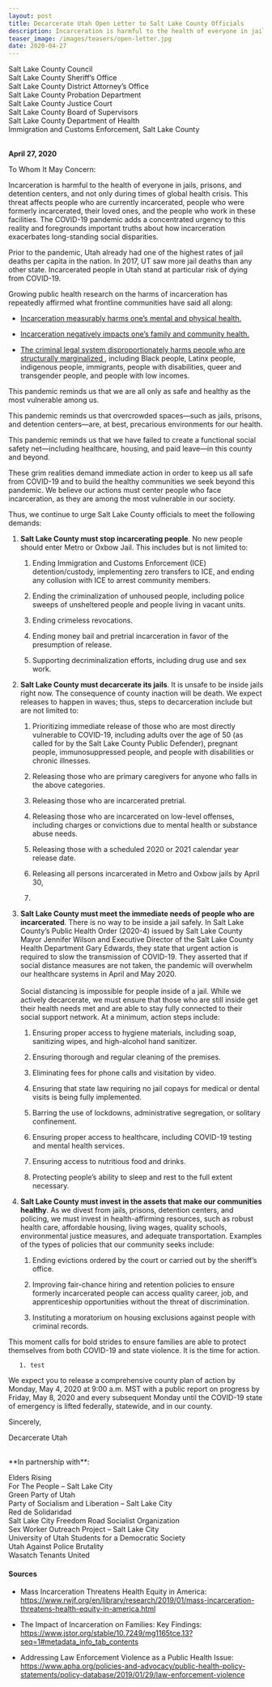 ```yaml
---
layout: post
title: Decarcerate Utah Open Letter to Salt Lake County Officials
description: Incarceration is harmful to the health of everyone in jails, prisons, and detention centers, and not only during times of global health crisis. Read our open letter we sent to Salt Lake County officials to free inmates being held at the Oxbow and Metro Jails while there were active cases of COVID-19.
teaser_image: /images/teasers/open-letter.jpg
date: 2020-04-27
---
```


Salt Lake County Council<br />
Salt Lake County Sheriff’s Office<br />
Salt Lake County District Attorney’s Office<br />
Salt Lake County Probation Department<br />
Salt Lake County Justice Court<br />
Salt Lake County Board of Supervisors<br />
Salt Lake County Department of Health<br />
Immigration and Customs Enforcement, Salt Lake County<br />
<br />

**April 27, 2020**

To Whom It May Concern:

Incarceration is harmful to the health of everyone in jails, prisons, and
detention centers, and not only during times of global health crisis. This
threat affects people who are currently incarcerated, people who were formerly
incarcerated, their loved ones, and the people who work in these facilities. The
COVID-19 pandemic adds a concentrated urgency to this reality and foregrounds
important truths about how incarceration exacerbates long-standing social
disparities.

Prior to the pandemic, Utah already had one of the highest rates of jail deaths
per capita in the nation. In 2017, UT saw more jail deaths than any other state.
Incarcerated people in Utah stand at particular risk of dying from COVID-19.

Growing public health research on the harms of incarceration has repeatedly
affirmed what frontline communities have said all along:

- [Incarceration measurably harms one’s mental and physical health.
](https://www.rwjf.org/en/library/research/2019/01/mass-incarceration-threatens-health-equity-in-america.html)

- [Incarceration negatively impacts one’s family and community health.
](https://www.jstor.org/stable/10.7249/mg1165tce.13?seq=1#metadata_info_tab_contents)

- [The criminal legal system disproportionately harms people who are structurally marginalized
](https://www.apha.org/policies-and-advocacy/public-health-policy-statements/policy-database/2019/01/29/law-enforcement-violence),
including Black people, Latinx people, indigenous people, immigrants, people
with disabilities, queer and transgender people, and people with low incomes.

This pandemic reminds us that we are all only as safe and healthy as the most
vulnerable among us.

This pandemic reminds us that overcrowded spaces—such as jails, prisons, and
detention centers—are, at best, precarious environments for our health.

This pandemic reminds us that we have failed to create a functional social
safety net—including healthcare, housing, and paid leave—in this county and
beyond.

These grim realities demand immediate action in order to keep us all safe from
COVID-19 and to build the healthy communities we seek beyond this pandemic. We
believe our actions must center people who face incarceration, as they are among
the most vulnerable in our society.

Thus, we continue to urge Salt Lake County officials to meet the following demands:

1. **Salt Lake County must stop incarcerating people**. No new people should enter
Metro or Oxbow Jail. This includes but is not limited to:

    1. Ending Immigration and Customs Enforcement (ICE) detention/custody,
    implementing zero transfers to ICE, and ending any collusion with ICE to
    arrest community members.

    2. Ending the criminalization of unhoused people, including police sweeps of
    unsheltered people and people living in vacant units.

    3. Ending crimeless revocations.

    4. Ending money bail and pretrial incarceration in favor of the presumption of
    release.

    5. Supporting decriminalization efforts, including drug use and sex work.

2. **Salt Lake County must decarcerate its jails**. It is unsafe to be inside
jails right now. The consequence of county inaction will be death. We expect
releases to happen in waves; thus, steps to decarceration include but are not
limited to:

    1. Prioritizing immediate release of those who are most directly vulnerable to
    COVID-19, including adults over the age of 50 (as called for by the Salt
    Lake County Public Defender), pregnant people, immunosuppressed people, and
    people with disabilities or chronic illnesses.

    2. Releasing those who are primary caregivers for anyone who falls in the
    above categories.

    3. Releasing those who are incarcerated pretrial.

    4. Releasing those who are incarcerated on low-level offenses, including
    charges or convictions due to mental health or substance abuse needs.

    5. Releasing those with a scheduled 2020 or 2021 calendar year release date.

    6. Releasing all persons incarcerated in Metro and Oxbow jails by April 30,
    2020.

3. **Salt Lake County must meet the immediate needs of people who are
incarcerated**. There is no way to be inside a jail safely. In Salt Lake
County’s Public Health Order (2020-4) issued by Salt Lake County Mayor Jennifer
Wilson and Executive Director of the Salt Lake County Health Department Gary
Edwards, they state that urgent action is required to slow the transmission of
COVID-19. They asserted that if social distance measures are not taken, the
pandemic will overwhelm our healthcare systems in April and May 2020.
<br /><br />
Social distancing is impossible for people inside of a jail. While we actively
decarcerate, we must ensure that those who are still inside get their health
needs met and are able to stay fully connected to their social support network.
At a minimum, action steps include:

    1. Ensuring proper access to hygiene materials, including soap, sanitizing
    wipes, and high-alcohol hand sanitizer.

    2. Ensuring thorough and regular cleaning of the premises.

    3. Eliminating fees for phone calls and visitation by video.

    4. Ensuring that state law requiring no jail copays for medical or dental
    visits is being fully implemented.

    5. Barring the use of lockdowns, administrative segregation, or solitary
    confinement.

    6. Ensuring proper access to healthcare, including COVID-19 testing and mental
    health services.

    7. Ensuring access to nutritious food and drinks.

    8. Protecting people’s ability to sleep and rest to the full extent necessary.

4. **Salt Lake County must invest in the assets that make our communities
   healthy**. As we divest from jails, prisons, detention centers, and policing,
we must invest in health-affirming resources, such as robust health care,
affordable housing, living wages, quality schools, environmental justice
measures, and adequate transportation. Examples of the types of policies that
our community seeks include:

    1. Ending evictions ordered by the court or carried out by the sheriff’s
    office.

    2. Improving fair-chance hiring and retention policies to ensure formerly
    incarcerated people can access quality career, job, and apprenticeship
    opportunities without the threat of discrimination.

    3. Instituting a moratorium on housing exclusions against people with criminal
    records.

This moment calls for bold strides to ensure families are able to protect
themselves from both COVID-19 and state violence. It is the time for action.
       
       1. test


We expect you to release a comprehensive county plan of action by Monday, May 4,
2020 at 9:00 a.m. MST with a public report on progress by Friday, May 8, 2020
and every subsequent Monday until the COVID-19 state of emergency is lifted
federally, statewide, and in our county.

Sincerely,

Decarcerate Utah

<br />
**In partnership with**:

Elders Rising
<br />
For The People – Salt Lake City
<br />
Green Party of Utah
<br />
Party of Socialism and Liberation – Salt Lake City
<br />
Red de Solidaridad
<br />
Salt Lake City Freedom Road Socialist Organization
<br />
Sex Worker Outreach Project – Salt Lake City
<br />
University of Utah Students for a Democratic Society
<br />
Utah Against Police Brutality
<br />
Wasatch Tenants United


#### Sources

- Mass Incarceration Threatens Health Equity in America:
[https://www.rwjf.org/en/library/research/2019/01/mass-incarceration-threatens-health-equity-in-america.html
](https://www.rwjf.org/en/library/research/2019/01/mass-incarceration-threatens-health-equity-in-america.html)

- The Impact of Incarceration on Families: Key Findings:
[https://www.jstor.org/stable/10.7249/mg1165tce.13?seq=1#metadata_info_tab_contents
](https://www.jstor.org/stable/10.7249/mg1165tce.13?seq=1#metadata_info_tab_contents)

- Addressing Law Enforcement Violence as a Public Health Issue:
[https://www.apha.org/policies-and-advocacy/public-health-policy-statements/policy-database/2019/01/29/law-enforcement-violence
](https://www.apha.org/policies-and-advocacy/public-health-policy-statements/policy-database/2019/01/29/law-enforcement-violence)


